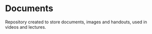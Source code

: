 # Documents
 Repository created to store documents, images and handouts, used in videos and lectures.
 


